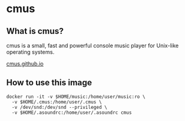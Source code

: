 # cmus 

## What is cmus?

cmus is a small, fast and powerful console music player for Unix-like operating systems.

[cmus.github.io](https://cmus.github.io)

## How to use this image

```
docker run -it -v $HOME/music:/home/user/music:ro \
  -v $HOME/.cmus:/home/user/.cmus \
  -v /dev/snd:/dev/snd --privileged \ 
  -v $HOME/.asoundrc:/home/user/.asoundrc cmus
```
